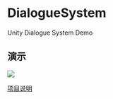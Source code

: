 # DialogueSystem
Unity Dialogue System Demo

## 演示

![](https://img.busyo.buzz/imgUpload/20231102-223658-808.gif)

[项目说明](https://busyo.buzz/article/71fc63e69064/)